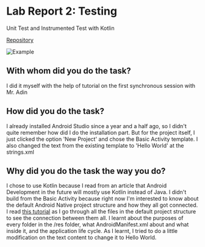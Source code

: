 # Lab Report 2: Testing
Unit Test and Instrumented Test with Kotlin

[Repository](https://github.com/hiradevina/learn-tktpl-1706979221/tree/lab-2) 

![Example](https://lh3.googleusercontent.com/pw/ACtC-3dpFX4-g3jpZmrZo_89A2EKJkcQQ25UhG25rHpCH1x9g6_aJBTPS7OX4bkUhz9_NhjgKmxbuPaJyYBHe4lfSyu-jzvf3vRLbbyCv_ydTKAKLtLIsAZSKuV8mHIXBkKTesWOvHAyId-M4U0K5CcTAraR=w407-h846-no?authuser=0)
## With whom did you do the task?
I did it myself with the help of tutorial on the first synchronous session with Mr. Adin
## How did you do the task?
I already installed Android Studio since a year and a half ago, so I didn't quite remember how did I do the installation part. But for the project itself, I just clicked the option 'New Project' and chose the Basic Activity template. I also changed the text from the existing template to 'Hello World' at the strings.xml
## Why did you do the task the way you do?
I chose to use Kotlin because I read from an article that Android Development in the future will mostly use Kotlin instead of Java. I didn't build from the Basic Activity because right now I'm interested to know about the default Android Native project structure and how they all got connected. I read [this tutorial](https://www.tutorialspoint.com/android/index.htm) as I go through all the files in the default project structure to see the connection between them all. I learnt about the purposes of every folder in the /res folder, what AndroidManifest.xml about and what inside it, and the application life cycle. As I learnt, I tried to do a little modification on the text content to change it to Hello World.  